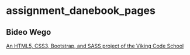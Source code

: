 # assignment_danebook_pages
## Bideo Wego

[An HTML5, CSS3, Bootstrap, and SASS project of the Viking Code School](http://www.vikingcodeschool.com)
